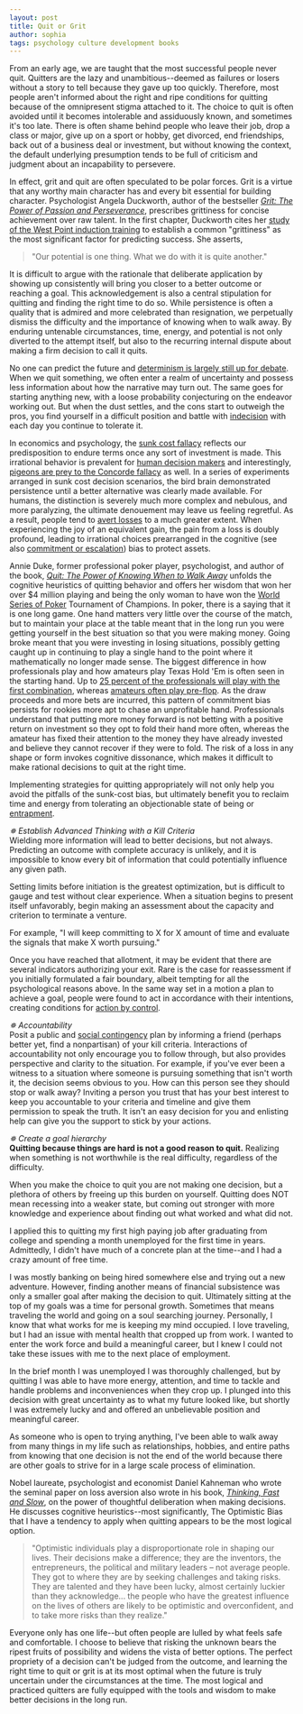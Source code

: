 ```yaml
---
layout: post
title: Quit or Grit
author: sophia
tags: psychology culture development books
---
```


From an early age, we are taught that the most successful people never quit. Quitters are the lazy and unambitious--deemed as failures or losers without a story to tell because they gave up too quickly. Therefore, most people aren't informed about the right and ripe conditions for quitting because of the omnipresent stigma attached to it. The choice to quit is often avoided until it becomes intolerable and assiduously known, and sometimes it's too late. There is often shame behind people who leave their job, drop a class or major, give up on a sport or hobby, get divorced, end friendships, back out of a business deal or investment, but without knowing the context, the default underlying presumption tends to be full of criticism and judgment about an incapability to persevere.

In effect, grit and quit are often speculated to be polar forces. Grit is a virtue that any worthy main character has and every bit essential for building character. Psychologist Angela Duckworth, author of the bestseller [*Grit: The Power of Passion and Perseverance*](https://angeladuckworth.com/grit-book/), prescribes grittiness for concise achievement over raw talent. In the first chapter, Duckworth cites her [study of the West Point induction training](https://www.pnas.org/doi/10.1073/pnas.1910510116) to establish a common "grittiness" as the most significant factor for predicting success. She asserts,

> "Our potential is one thing. What we do with it is quite another."

It is difficult to argue with the rationale that deliberate application by showing up consistently will bring you closer to a better outcome or reaching a goal. This acknowledgement is also a central stipulation for quitting and finding the right time to do so. While persistence is often a quality that is admired and more celebrated than resignation, we perpetually dismiss the difficulty and the importance of knowing when to walk away. By enduring untenable circumstances, time, energy, and potential is not only diverted to the attempt itself, but also to the recurring internal dispute about making a firm decision to call it quits.

No one can predict the future and [determinism is largely still up for debate](https://solariachip.github.io/Free-Will/). When we quit something, we often enter a realm of uncertainty and possess less information about how the narrative may turn out. The same goes for starting anything new, with a loose probability conjecturing on the endeavor working out. But when the dust settles, and the cons start to outweigh the pros, you find yourself in a difficult position and battle with [indecision](https://solariachip.github.io/Indecision-and-Inconsistency/) with each day you continue to tolerate it.

In economics and psychology, the [sunk cost fallacy](https://econpapers.repec.org/article/eeejobhdp/v_3a35_3ay_3a1985_3ai_3a1_3ap_3a124-140.htm) reflects our predisposition to endure terms once any sort of investment is made. This irrational behavior is prevalent for [human decision makers](https://pubmed.ncbi.nlm.nih.gov/11302222/) and interestingly, [pigeons are prey to the Concorde fallacy](https://www.ncbi.nlm.nih.gov/pmc/articles/PMC1193697/) as well. In a series of experiments arranged in sunk cost decision scenarios, the bird brain demonstrated persistence until a better alternative was clearly made available. For humans, the distinction is severely much more complex and nebulous, and more paralyzing, the ultimate denouement may leave us feeling regretful. As a result, people tend to [avert losses](https://www.jstor.org/stable/1914185) to a much greater extent. When experiencing the joy of an equivalent gain, the pain from a loss is doubly profound, leading to irrational choices prearranged in the cognitive (see also [commitment or escalation](https://repository.upenn.edu/cgi/viewcontent.cgi?article=1023&context=marketing_papers)) bias to protect assets.

Annie Duke, former professional poker player, psychologist, and author of the book, [*Quit: The Power of Knowing When to Walk Away*](https://www.annieduke.com/books/) unfolds the cognitive heuristics of quitting behavior and offers her wisdom that won her over $4 million playing and being the only woman to have won the [World Series of Poker](https://www.wsop.com) Tournament of Champions. In poker, there is a saying that it is one long game. One hand matters very little over the course of the match, but to maintain your place at the table meant that in the long run you were getting yourself in the best situation so that you were making money. Going broke meant that you were investing in losing situations, possibly getting caught up in continuing to play a single hand to the point where it mathematically no longer made sense. The biggest difference in how professionals play and how amateurs play Texas Hold 'Em is often seen in the starting hand. Up to [25 percent of the professionals will play with the first combination](https://upswingpoker.com/when-to-fold-in-poker-before-after-flop/), whereas [amateurs often play pre-flop](https://www.casino.org/blog/10-common-poker-mistakes/). As the draw proceeds and more bets are incurred, this pattern of commitment bias persists for rookies more apt to chase an unprofitable hand. Professionals understand that putting more money forward is not betting with a positive return on investment so they opt to fold their hand more often, whereas the amateur has fixed their attention to the money they have already invested and believe they cannot recover if they were to fold. The risk of a loss in any shape or form invokes cognitive dissonance, which makes it difficult to make rational decisions to quit at the right time. 

Implementing strategies for quitting appropriately will not only help you avoid the pitfalls of the sunk-cost bias, but ultimately benefit you to reclaim time and energy from tolerating an objectionable state of being or [entrapment](https://www.sciencedirect.com/science/article/abs/pii/0022103179900118).

*✵ Establish Advanced Thinking with a Kill Criteria* \
Wielding more information will lead to better decisions, but not always. Predicting an outcome with complete accuracy is unlikely, and it is impossible to know every bit of information that could potentially influence any given path. 

Setting limits before initiation is the greatest optimization, but is difficult to gauge and test without clear experience. When a situation begins to present itself unfavorably, begin making an assessment about the capacity and criterion to terminate a venture.

For example, "I will keep committing to X for X amount of time and evaluate the signals that make X worth pursuing."

Once you have reached that allotment, it may be evident that there are several indicators authorizing your exit. Rare is the case for reassessment if you initially formulated a fair boundary, albeit tempting for all the psychological reasons above. In the same way set in a motion a plan to achieve a goal, people were found to act in accordance with their intentions, creating conditions for [action by control](https://czp.cuni.cz/czp/images/stories/Vystupy/Seminare/2010%20Theory%20of%20Planned%20Behavior/Ajzen_1985.pdf).

*✵ Accountability* \
Posit a public and [social contingency](https://psycnet.apa.org/record/2003-00370-007) plan by informing a friend (perhaps better yet, find a nonpartisan) of your kill criteria. Interactions of accountability not only encourage you to follow through, but also provides perspective and clarity to the situation. For example, if you've ever been a witness to a situation where someone is pursuing something that isn't worth it, the decision seems obvious to you. How can this person see they should stop or walk away? Inviting a person you trust that has your best interest to keep you accountable to your criteria and timeline and give them permission to speak the truth. It isn't an easy decision for you and enlisting help can give you the support to stick by your actions.

*✵ Create a goal hierarchy* \
**Quitting because things are hard is not a good reason to quit.** Realizing when something is not worthwhile is the real difficulty, regardless of the difficulty.

When you make the choice to quit you are not making one decision, but a plethora of others by freeing up this burden on yourself. Quitting does NOT mean recessing into a weaker state, but coming out stronger with more knowledge and experience about finding out what worked and what did not. 

I applied this to quitting my first high paying job after graduating from college and spending a month unemployed for the first time in years. Admittedly, I didn't have much of a concrete plan at the time--and I had a crazy amount of free time. 

I was mostly banking on being hired somewhere else and trying out a new adventure. However, finding another means of financial subsistence was only a smaller goal after making the decision to quit. Ultimately sitting at the top of my goals was a time for personal growth. Sometimes that means traveling the world and going on a soul searching journey. Personally, I know that what works for me is keeping my mind occupied. I love traveling, but I had an issue with mental health that cropped up from work. I wanted to enter the work force and build a meaningful career, but I knew I could not take these issues with me to the next place of employment.

In the brief month I was unemployed I was thoroughly challenged, but by quitting I was able to have more energy, attention, and time to tackle and handle problems and inconveniences when they crop up. I plunged into this decision with great uncertainty as to what my future looked like, but shortly I was extremely lucky and and offered an unbelievable position and meaningful career. 

As someone who is open to trying anything, I've been able to walk away from many things in my life such as relationships, hobbies, and entire paths from knowing that one decision is not the end of the world because there are other goals to strive for in a large scale process of elimination. 

Nobel laureate, psychologist and economist Daniel Kahneman who wrote the seminal paper on loss aversion also wrote in his book, [*Thinking, Fast and Slow*](https://www.worldcat.org/title/thinking-fast-and-slow/oclc/706020998), on the power of thoughtful deliberation when making decisions. He discusses cognitive heuristics--most significantly, The Optimistic Bias that I have a tendency to apply when quitting appears to be the most logical option. 

> "Optimistic individuals play a disproportionate role in shaping our lives. Their decisions make a difference; they are the inventors, the entrepreneurs, the political and military leaders – not average people. They got to where they are by seeking challenges and taking risks. They are talented and they have been lucky, almost certainly luckier than they acknowledge... the people who have the greatest influence on the lives of others are likely to be optimistic and overconfident, and to take more risks than they realize."

Everyone only has one life--but often people are lulled by what feels safe and comfortable. I choose to believe that risking the unknown bears the ripest fruits of possibility and widens the vista of better options. The perfect propriety of a decision can't be judged from the outcome, and learning the right time to quit or grit is at its most optimal when the future is truly uncertain under the circumstances at the time. The most logical and practiced quitters are fully equipped with the tools and wisdom to make better decisions in the long run.

